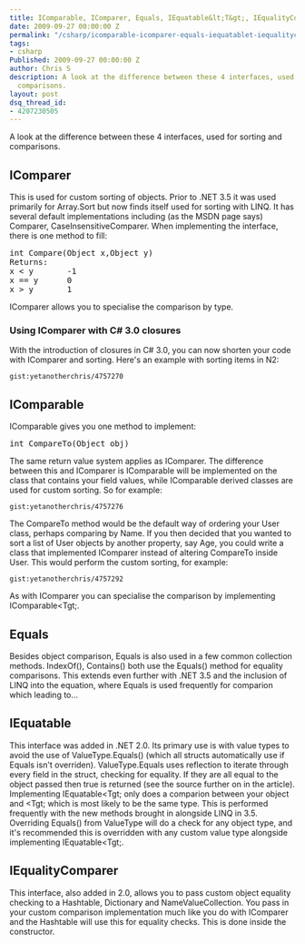 ```yaml
---
title: IComparable, IComparer, Equals, IEquatable&lt;T&gt;, IEqualityComparer
date: 2009-09-27 00:00:00 Z
permalink: "/csharp/icomparable-icomparer-equals-iequatablet-iequalitycomparer/"
tags:
- csharp
Published: 2009-09-27 00:00:00 Z
author: Chris S
description: A look at the difference between these 4 interfaces, used for sorting and
  comparisons.
layout: post
dsq_thread_id:
- 4207230505
---
```


A look at the difference between these 4 interfaces, used for sorting and comparisons.

## IComparer

This is used for custom sorting of objects. Prior to .NET 3.5 it was used primarily for Array.Sort but now finds itself used for sorting with LINQ. It has several default implementations including (as the MSDN page says) Comparer, CaseInsensitiveComparer. When implementing the interface, there is one method to fill:

<pre>int Compare(Object x,Object y)
Returns:
x &lt; y       -1
x == y      0
x &gt; y       1
</pre>

<!--more-->

IComparer<T> allows you to specialise the comparison by type. 

### Using IComparer <T> with C# 3.0 closures

With the introduction of closures in C# 3.0, you can now shorten your code with IComparer<T> and sorting. Here's an example with sorting items in N2:

`gist:yetanotherchris/4757270`

## IComparable

IComparable gives you one method to implement: 

<pre>int CompareTo(Object obj)</pre>

The same return value system applies as IComparer. The difference between this and IComparer is IComparable will be implemented on the class that contains your field values, while IComparable derived classes are used for custom sorting. So for example:

`gist:yetanotherchris/4757276`

The CompareTo method would be the default way of ordering your User class, perhaps comparing by Name. If you then decided that you wanted to sort a list of User objects by another property, say Age, you could write a class that implemented IComparer instead of altering CompareTo inside User. This would perform the custom sorting, for example: 

`gist:yetanotherchris/4757292`

As with IComparer you can specialise the comparison by implementing IComparable<Tgt;.

## Equals

Besides object comparison, Equals is also used in a few common collection methods. IndexOf(), Contains() both use the Equals() method for equality comparisons. This extends even further with .NET 3.5 and the inclusion of LINQ into the equation, where Equals is used frequently for comparion which leading to&#8230; 

## IEquatable<T>

This interface was added in .NET 2.0. Its primary use is with value types to avoid the use of ValueType.Equals() (which all structs automatically use if Equals isn't overriden). ValueType.Equals uses reflection to iterate through every field in the struct, checking for equality. If they are all equal to the object passed then true is returned (see the source further on in the article). Implementing IEquatable<Tgt; only does a comparion between your object and <Tgt; which is most likely to be the same type. This is performed frequently with the new methods brought in alongside LINQ in 3.5. Overriding Equals() from ValueType will do a check for any object type, and it's recommended this is overridden with any custom value type alongside implementing IEquatable<Tgt;. 

## IEqualityComparer<T>

This interface, also added in 2.0, allows you to pass custom object equality checking to a Hashtable, Dictionary and NameValueCollection. You pass in your custom comparison implementation much like you do with IComparer and the Hashtable will use this for equality checks. This is done inside the constructor.